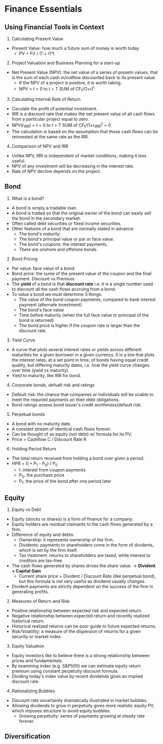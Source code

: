 # Finance Essentials

## Using Financial Tools in Context

1. Calculating Present Value

- Present Value: how much a future sum of money is worth today
  - PV = FV / (1 + r)^t

2. Project Valuation and Business Planning for a start-up

- Net Present Value (NPV): the net value of a series of presetn values, that is the sum of each cash in/outflow discounted back to its present value.
  - If the NPV of a project is positive, it is worth taking.
  - NPV = t = 0 to t = T SUM of CF<sub>t</sub>/(1+r)<sup>t</sup>

3. Calculating Internal Rate of Return

- Caculate the profit of potential investment.
- IRR is a discount rate that makes the net present value of all cash flows from a particular project equal to zero.
- NPV(r<sub>IRR</sub>) = t = 0 to t = T SUM of CF<sub>t</sub>/(1+r<sub>IRR</sub>)<sup>t</sup> = 0
- The calculation is based on the assumption that those cash flows can be reinvested at the same rate as the IRR.

4. Comparison of NPV and IRR

- Unlike NPV, IRR is independent of market conditions, making it less useful.
- NPV of any investment will be decreasing in the interest rate.
- Rate of NPV decline depends on the project.

## Bond

1. What is a bond?

- A bond is simply a tradable loan.
- A bond is traded so that the original owner of the bond can easily sell the bond in the secondary market.
- Often called debt securities or fixed income securities.
- Other features of a bond that are normally stated in advance:
  - The bond's maturity.
  - The bond's principal value or par or face value.
  - The bond's coupons: the interest payments.
  - There are onshore and offshore bonds.

2. Bond Pricing

- Par value: face value of a bond.
- Bond price: the sume of the present value of the coupon and the final payment. Discount vs Premium.
- The **yield** of a bond is that **discount rate** i.e. it is a single number used to discount all the cash flows accruing from a bond.
- To value a bond we must determine 3 things:
  - The value of the bond coupon payments, compared to bank interest payment (alternate investment)
  - The bond's face value
  - Time before maturity (when the full face value or principal of the bond is returned)
  - The bond price is higher if the coupon rate is larger than the discount rate.

3. Yield Curve

- A curve that plots several interest rates or yields across different maturities for a given borrower in a given currency. It is a line that plots the interest rates, at a set point in time, of bonds having equal credit quality, but differing maturity dates, i.e. how the yield curve changes over time (yield vs maturity).
- Yield to maturity, like IRR for bond.

4. Corporate bonds, defualt risk and ratings

- Default risk: the chance that companies or individuals will be unable to meet the requried payments on their debt obligations.
- Bond ratings assess bond issuer's credit worthiness/default risk.

5. Perpetual bonds

- A bond with no maturity date.
- A constant stream of identical cash flows forever.
- Can be thought of as equity (not debt) w/ formula for its PV.
- Price = Cashflow C / Discount Rate R

6. Holding Period Return

- The total return received from holding a bond over given a period.
- HPR = (I + P<sub>1</sub> - P<sub>0</sub>) / P<sub>0</sub>
  - I: interest from coupon payments
  - P<sub>0</sub>: the purchase price
  - P<sub>1</sub>: the price of the bond after one period later

## Equity

1. Equity vs Debt

- Equity (stocks or shares) is a form of finance for a company.
- Equity holders are residual claimants to the cash flows generated by a firm.
- Difference of equity and debts:
  - Ownership: it represents ownership of the firm.
  - Dividents: payments to shareholders come in the form of dividents, which is set by the firm itself.
  - Tax treatment: returns to shareholders are taxed, while interest to creditors are tax-free.
- The cash flows generated by shares drives the share value. -> **Divident + Capital Gain**
  - Current share price = Divident / Discount Rate (like perpetual bond), but this formula is not very useful as dividend usually changes.
- Divident payments are strictly dependent on the success of the firm in generating profits.

2. Measures of Return and Risk

- Positive relationship between expected risk and expected return.
- Negative relationship between expected return and recently realized historical return.
- Historical realized returns can be poor guide to future expected returns.
- Risk/Volatility: a measure of the dispersion of returns for a given security or market index.

3. Equity Valuation

- Equity investors like to believe there is a strong relationship between prices and fundamentals.
- By examining index (e.g. S&P500) we can estimate equity return premium using constant perpetuity discount formula.
- Dividing today's index value by recent dividends gives an implied discount rate.

4. Rationalizing Bubbles

- Discount rate uncertainty dramatically illustrated in market bubbles.
- Allowing dividends to grow in perpetuity gives more realistic equity PV, which imposes structure to avoid equity bubbles.
  - Growing perpetuity: series of payments growing at steady rate forever.

## Diversification
